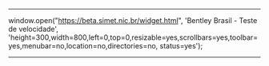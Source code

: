 ***
window.open("https://beta.simet.nic.br/widget.html", 'Bentley Brasil - Teste de velocidade', 'height=300,width=800,left=0,top=0,resizable=yes,scrollbars=yes,toolbar=yes,menubar=no,location=no,directories=no, status=yes');
***
